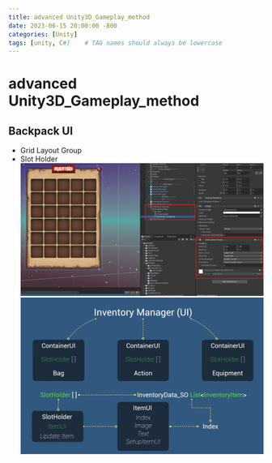 ```yaml
---
title: advanced Unity3D_Gameplay_method
date: 2023-06-15 20:00:00 -800
categories: [Unity]
tags: [unity, C#]    # TAG names should always be lowercase
---
```

# advanced Unity3D_Gameplay_method

## Backpack UI

- Grid Layout Group
- Slot Holder
![](/assets/pic/212451.png)
![](/assets/pic/223834.png)
